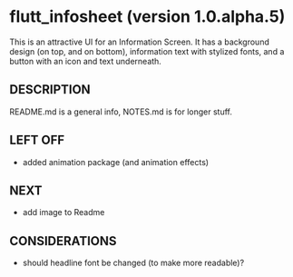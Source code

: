 # flutt_infosheet (version 1.0.alpha.5)
This is an attractive UI for an Information Screen.  It has a background design (on top, and on bottom), information text with stylized fonts, and a button with an icon and text underneath.  

## DESCRIPTION
README.md is a general info, NOTES.md is for longer stuff.

## LEFT OFF
* added animation package (and animation effects)

## NEXT
* add image to Readme

## CONSIDERATIONS
* should headline font be changed (to make more readable)?



